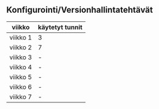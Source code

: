 ## Konfigurointi/Versionhallintatehtävät


| viikko | käytetyt tunnit |
| ------ | ------ |
| viikko 1 | 3 |
| viikko 2 | 7 |
| viikko 3 | - |
| viikko 4 | - |
| viikko 5 | - |
| viikko 6 | - |
| viikko 7 | - |
